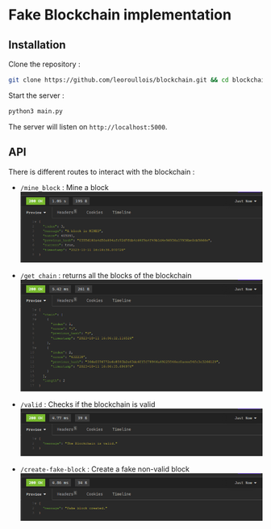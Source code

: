 # Fake Blockchain implementation

## Installation

Clone the repository :

```bash
git clone https://github.com/leoroullois/blockchain.git && cd blockchain
```

Start the server :
```bash
python3 main.py
```

The server will listen on `http://localhost:5000`.

## API

There is different routes to interact with the blockchain :

- `/mine_block` : Mine a block
![Mine block](./images/mine_block.png)


- `/get_chain` : returns all the blocks of the blockchain
![Get chain](./images/get_chain.png)


- `/valid` : Checks if the blockchain is valid
![Valid](./images/valid.png)


- `/create-fake-block` : Create a fake non-valid block
![Create fake block](./images/create-fake-block.png)

